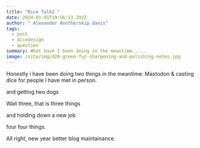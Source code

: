 ```yaml
---
title: "Dice Talk2 "
date: 2024-01-01T19:56:13.292Z
author: " Alexander Anotherskip davis"
tags:
  - post
  - dicedesign
  - question
summary: What have I been doing in the meantime.....
image: /site/img/d20-green-fuz-sharpening-and-polishing-notes.jpg
---
```

H﻿onestly i have been doing two things in the meantime: Mastodon & casting dice for people I have met in person.

a﻿nd getting two dogs 

W﻿ait three, that is three things

a﻿nd holding down a new job

f﻿our four things.

A﻿ll right, new year better blog maintainance.